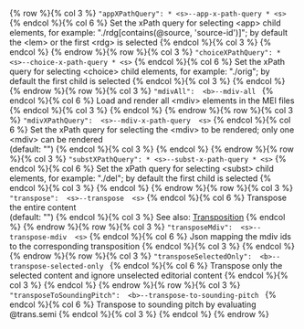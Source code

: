 {% row %}{% col 3 %} <span class="lang1">`"appXPathQuery": * <s>`</span><span class="lang2">`--app-x-path-query * <s>`</span> {% endcol %}{% col 6 %} Set the xPath query for selecting &lt;app&gt; child elements, for example: &quot;./rdg[contains(@source, &#x27;source-id&#x27;)]&quot;; by default the &lt;lem&gt; or the first &lt;rdg&gt; is selected {% endcol %}{% col 3 %}  {% endcol %}
{% endrow %}{% row %}{% col 3 %} <span class="lang1">`"choiceXPathQuery": * <s>`</span><span class="lang2">`--choice-x-path-query * <s>`</span> {% endcol %}{% col 6 %} Set the xPath query for selecting &lt;choice&gt; child elements, for example: &quot;./orig&quot;; by default the first child is selected {% endcol %}{% col 3 %}  {% endcol %}
{% endrow %}{% row %}{% col 3 %} <span class="lang1">`"mdivAll":  <b>`</span><span class="lang2">`--mdiv-all `</span> {% endcol %}{% col 6 %} Load and render all &lt;mdiv&gt; elements in the MEI files {% endcol %}{% col 3 %}  {% endcol %}
{% endrow %}{% row %}{% col 3 %} <span class="lang1">`"mdivXPathQuery":  <s>`</span><span class="lang2">`--mdiv-x-path-query  <s>`</span> {% endcol %}{% col 6 %} Set the xPath query for selecting the &lt;mdiv&gt; to be rendered; only one &lt;mdiv&gt; can be rendered<br/>(default: "") {% endcol %}{% col 3 %}  {% endcol %}
{% endrow %}{% row %}{% col 3 %} <span class="lang1">`"substXPathQuery": * <s>`</span><span class="lang2">`--subst-x-path-query * <s>`</span> {% endcol %}{% col 6 %} Set the xPath query for selecting &lt;subst&gt; child elements, for example: &quot;./del&quot;; by default the first child is selected {% endcol %}{% col 3 %}  {% endcol %}
{% endrow %}{% row %}{% col 3 %} <span class="lang1">`"transpose":  <s>`</span><span class="lang2">`--transpose  <s>`</span> {% endcol %}{% col 6 %} Transpose the entire content<br/>(default: "") {% endcol %}{% col 3 %} See also: [Transposition](/advanced-topics/transposition.html) {% endcol %}
{% endrow %}{% row %}{% col 3 %} <span class="lang1">`"transposeMdiv":  <s>`</span><span class="lang2">`--transpose-mdiv  <s>`</span> {% endcol %}{% col 6 %} Json mapping the mdiv ids to the corresponding transposition {% endcol %}{% col 3 %}  {% endcol %}
{% endrow %}{% row %}{% col 3 %} <span class="lang1">`"transposeSelectedOnly":  <b>`</span><span class="lang2">`--transpose-selected-only `</span> {% endcol %}{% col 6 %} Transpose only the selected content and ignore unselected editorial content {% endcol %}{% col 3 %}  {% endcol %}
{% endrow %}{% row %}{% col 3 %} <span class="lang1">`"transposeToSoundingPitch":  <b>`</span><span class="lang2">`--transpose-to-sounding-pitch `</span> {% endcol %}{% col 6 %} Transpose to sounding pitch by evaluating @trans.semi {% endcol %}{% col 3 %}  {% endcol %}
{% endrow %}